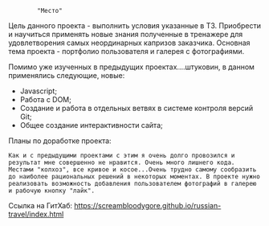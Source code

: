 			"Место"

Цель данного проекта - выполнить условия указанные в ТЗ. Приобрести и научиться применять новые знания полученные в тренажере для удовлетворения самых неординарных капризов заказчика. Основная тема проекта - портфолио пользователя и галерея с фотографиями.

Помимо уже изученных в предыдущих проектах....штуковин, в данном применялись следующие, новые:
- Javascript;
- Работа с DOM;
- Создание и работа в отдельных ветвях в системе контроля версий Git;
- Общее создание интерактивности сайта;

Планы по доработке проекта:

	Как и с предыдущими проектами с этим я очень долго провозился и результат мне совершенно не нравится. Очень много лишнего кода. Местами "колхоз", все кривое и косое...Очень трудно самому сообразить до наиболее рациональных решений в некоторых моментах. В проекте нужно реализовать возможность добавления пользователем фотографий в галерею и рабочую кнопку "лайк".  

Ссылка на ГитХаб: https://screambloodygore.github.io/russian-travel/index.html